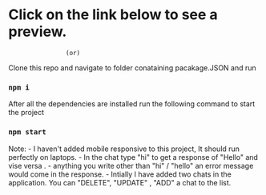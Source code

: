 # Click on the link below to see a preview.



                    (or)

Clone this repo and navigate to folder conataining pacakage.JSON   and run

### `npm i`

After all the dependencies are installed run the following command to start the project 

### `npm start`

Note: - I haven't added mobile responsive to this project, It should run perfectly on laptops.
      - In the chat type "hi" to get a response of "Hello" and vise versa .
      - anything you write other than "hi" / "hello" an error message would come in the response.
      - Intially I have added two chats in the application. You can "DELETE", "UPDATE" , "ADD" a chat to the list.




